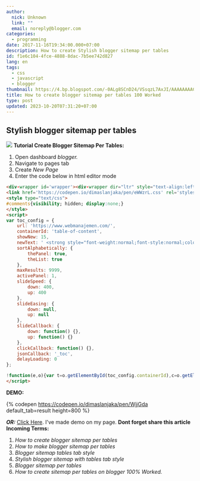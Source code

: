 ```yaml
---
author:
  nick: Unknown
  link: ""
  email: noreply@blogger.com
categories:
  - programming
date: 2017-11-16T19:34:00.000+07:00
description: How to create Stylish blogger sitemap per tables
id: f1e6c104-4fce-4888-8dac-7b5ee742d827
lang: en
tags:
  - css
  - javascript
  - blogger
thumbnail: https://4.bp.blogspot.com/-0ALg8SCnD24/VSsqzL7AxJI/AAAAAAAACOQ/4w_tFyoUEVo/s1600/Menerapkan%2BDaftar%2Bisi%2BMenurut%2BLabel.png
title: How to create blogger sitemap per tables 100 Worked
type: post
updated: 2023-10-20T07:31:20+07:00
---
```


Stylish blogger sitemap per tables
----------------------------------

![](https://4.bp.blogspot.com/-0ALg8SCnD24/VSsqzL7AxJI/AAAAAAAACOQ/4w_tFyoUEVo/s1600/Menerapkan%2BDaftar%2Bisi%2BMenurut%2BLabel.png)
**Tutorial Create Blogger Sitemap Per Tables:**

1.  Open dashboard _blogger._
2.  Navigate to pages tab
3.  Create _New Page_
4.  Enter the code below in html editor mode

```html
<div-wrapper id='wrapper'><div-wrapper dir="ltr" style="text-align:left;" trbidi="on"><div-wrapper class="table-of-content" id="table-of-content"><div-wrapper class="loading"><img class='loading' src='https://res.cloudinary.com/dimaslanjaka/image/fetch/http://www.amcsscentry.gov.in/asset/images/please_wait.gif'></div-wrapper></div-wrapper></div-wrapper><div-wrapper><script async='async' custom-element='div-wrapper' src='https://cdnjs.cloudflare.com/ajax/libs/modernizr/2.8.3/modernizr.min.js'></script>
<link href='https://codepen.io/dimaslanjaka/pen/eWWzrL.css' rel='stylesheet'>
<style type="text/css">
#comments{visibility; hidden; display:none;}
</style>
<script>
var toc_config = {
    url: 'https://www.webmanajemen.com/',
    containerId: 'table-of-content',
    showNew: 15,
    newText: ' <strong style="font-weight:normal;font-style:normal;color:#fff;font-size:11px;background:#5c5a78;padding:1px 6px 3px 6px;line-height:normal;float:right;border-radius:3px;">baru</strong>',
    sortAlphabetically: {
        thePanel: true,
        theList: true
    },
    maxResults: 9999,
    activePanel: 1,
    slideSpeed: {
        down: 400,
        up: 400
    },
    slideEasing: {
        down: null,
        up: null
    },
    slideCallback: {
        down: function() {},
        up: function() {}
    },
    clickCallback: function() {},
    jsonCallback: '_toc',
    delayLoading: 0
};

!function(e,o){var t=o.getElementById(toc_config.containerId),c=o.getElementsByTagName("head")[0],n=[];e[toc_config.jsonCallback]=function(e){for(var o,c,i=e.feed.entry,a=e.feed.category,l="",s=0,d=a.length;d>s;++s)n.push(a[s].term);for(var r=0,f=i.length;f>r;++r)(toc_config.showNew||toc_config.showNew>0)&&r<toc_config.showNew+1&&(i[r].title.$t+=" %new%");i=toc_config.sortAlphabetically.theList?i.sort(function(e,o){return e.title.$t.localeCompare(o.title.$t)}):i,toc_config.sortAlphabetically.thePanel&&n.sort();for(var g=0,h=n.length;h>g;++g){l+='<h3 class="toc-header">'+n[g]+"</h3>",l+='<div class="toc-content"><ol>';for(var _=0,p=i.length;p>_;++_){o=i[_].title.$t;for(var w=0,u=i[_].link.length;u>w;++w)if("alternate"==i[_].link[w].rel){c=i[_].link[w].href;break}for(var v=0,m=i[_].category.length;m>v;++v)n[g]==i[_].category[v].term&&(l+='<li><a rel="nofollow" rel="noreferrer"href="'+c+'">'+o.replace(/ \%new\%$/,"")+"</a>"+(o.match(/\%new\%/)?" "+toc_config.newText:"")+"</li>")}l+="</ol></div>"}t.innerHTML=l,"undefined"!=typeof jQuery&&($("#"+toc_config.containerId+" .toc-content").hide(),$("#"+toc_config.containerId+" .toc-header").click(function(){$(this).hasClass("active")||(toc_config.clickCallback(this),$("#"+toc_config.containerId+" .toc-header").removeClass("active").next().slideUp(toc_config.slideSpeed.up,toc_config.slideEasing.up,toc_config.slideCallback.up),$(this).addClass("active").next().slideDown(toc_config.slideSpeed.down,toc_config.slideEasing.down,toc_config.slideCallback.down))}).eq(toc_config.activePanel-1).addClass("active").next().slideDown(toc_config.slideSpeed.down,toc_config.slideEasing.down,toc_config.slideCallback.down))};var i=o.createElement("script");i.src=toc_config.url.replace(/\/$/,"")+"/feeds/posts/summary?alt=json-in-script&max-results="+toc_config.maxResults+"&callback="+toc_config.jsonCallback,"onload"==toc_config.delayLoading?e.onload=function(){c.appendChild(i)}:e.setTimeout(function(){c.appendChild(i)},toc_config.delayLoading)}(window,document);
</script>
```

**DEMO:**

{% codepen https://codepen.io/dimaslanjaka/pen/WjjGda default_tab=result height=800 %}

**_OR:_** [Click Here](https://web-manajemen.blogspot.jp/p/test-sitemap.html "DEMO"). I've made demo on my page.
**Dont forget share this article**
**Incoming Terms:**

1.  _How to create blogger sitemap per tables_
2.  _How to make blogger sitemap per tables_
3.  _Blogger sitemap tables tab style_
4.  _Stylish blogger sitemap with tables tab style_
5.  _Blogger sitemap per tables_
6.  _How to create sitemap per tables on blogger 100% Worked._